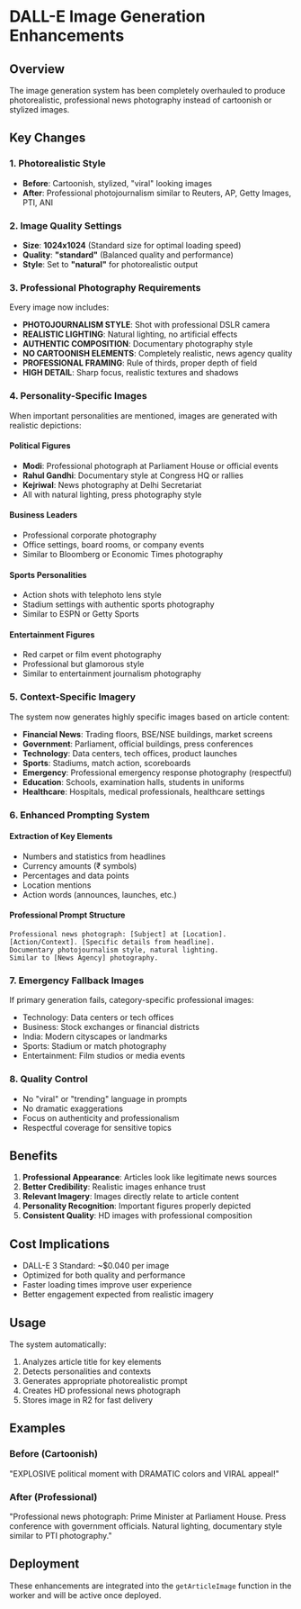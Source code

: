 # DALL-E Image Generation Enhancements

## Overview
The image generation system has been completely overhauled to produce photorealistic, professional news photography instead of cartoonish or stylized images.

## Key Changes

### 1. Photorealistic Style
- **Before**: Cartoonish, stylized, "viral" looking images
- **After**: Professional photojournalism similar to Reuters, AP, Getty Images, PTI, ANI

### 2. Image Quality Settings
- **Size**: **1024x1024** (Standard size for optimal loading speed)
- **Quality**: **"standard"** (Balanced quality and performance)
- **Style**: Set to **"natural"** for photorealistic output

### 3. Professional Photography Requirements
Every image now includes:
- **PHOTOJOURNALISM STYLE**: Shot with professional DSLR camera
- **REALISTIC LIGHTING**: Natural lighting, no artificial effects
- **AUTHENTIC COMPOSITION**: Documentary photography style
- **NO CARTOONISH ELEMENTS**: Completely realistic, news agency quality
- **PROFESSIONAL FRAMING**: Rule of thirds, proper depth of field
- **HIGH DETAIL**: Sharp focus, realistic textures and shadows

### 4. Personality-Specific Images
When important personalities are mentioned, images are generated with realistic depictions:

#### Political Figures
- **Modi**: Professional photograph at Parliament House or official events
- **Rahul Gandhi**: Documentary style at Congress HQ or rallies
- **Kejriwal**: News photography at Delhi Secretariat
- All with natural lighting, press photography style

#### Business Leaders
- Professional corporate photography
- Office settings, board rooms, or company events
- Similar to Bloomberg or Economic Times photography

#### Sports Personalities
- Action shots with telephoto lens style
- Stadium settings with authentic sports photography
- Similar to ESPN or Getty Sports

#### Entertainment Figures
- Red carpet or film event photography
- Professional but glamorous style
- Similar to entertainment journalism photography

### 5. Context-Specific Imagery

The system now generates highly specific images based on article content:

- **Financial News**: Trading floors, BSE/NSE buildings, market screens
- **Government**: Parliament, official buildings, press conferences
- **Technology**: Data centers, tech offices, product launches
- **Sports**: Stadiums, match action, scoreboards
- **Emergency**: Professional emergency response photography (respectful)
- **Education**: Schools, examination halls, students in uniforms
- **Healthcare**: Hospitals, medical professionals, healthcare settings

### 6. Enhanced Prompting System

#### Extraction of Key Elements
- Numbers and statistics from headlines
- Currency amounts (₹ symbols)
- Percentages and data points
- Location mentions
- Action words (announces, launches, etc.)

#### Professional Prompt Structure
```
Professional news photograph: [Subject] at [Location].
[Action/Context]. [Specific details from headline].
Documentary photojournalism style, natural lighting.
Similar to [News Agency] photography.
```

### 7. Emergency Fallback Images
If primary generation fails, category-specific professional images:
- Technology: Data centers or tech offices
- Business: Stock exchanges or financial districts
- India: Modern cityscapes or landmarks
- Sports: Stadium or match photography
- Entertainment: Film studios or media events

### 8. Quality Control
- No "viral" or "trending" language in prompts
- No dramatic exaggerations
- Focus on authenticity and professionalism
- Respectful coverage for sensitive topics

## Benefits

1. **Professional Appearance**: Articles look like legitimate news sources
2. **Better Credibility**: Realistic images enhance trust
3. **Relevant Imagery**: Images directly relate to article content
4. **Personality Recognition**: Important figures properly depicted
5. **Consistent Quality**: HD images with professional composition

## Cost Implications

- DALL-E 3 Standard: ~$0.040 per image
- Optimized for both quality and performance
- Faster loading times improve user experience
- Better engagement expected from realistic imagery

## Usage

The system automatically:
1. Analyzes article title for key elements
2. Detects personalities and contexts
3. Generates appropriate photorealistic prompt
4. Creates HD professional news photograph
5. Stores image in R2 for fast delivery

## Examples

### Before (Cartoonish)
"EXPLOSIVE political moment with DRAMATIC colors and VIRAL appeal!"

### After (Professional)
"Professional news photograph: Prime Minister at Parliament House. Press conference with government officials. Natural lighting, documentary style similar to PTI photography."

## Deployment

These enhancements are integrated into the `getArticleImage` function in the worker and will be active once deployed.